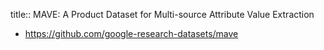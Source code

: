 title:: MAVE: A Product Dataset for Multi-source Attribute Value Extraction

- https://github.com/google-research-datasets/mave